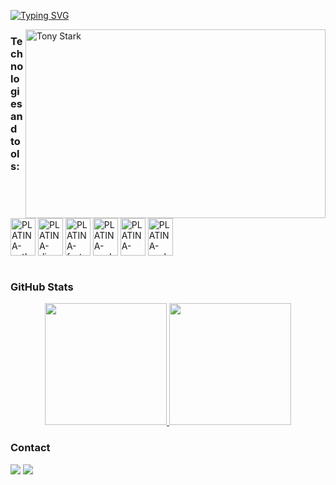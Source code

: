 [![Typing SVG](https://readme-typing-svg.demolab.com?font=Fira+Code&pause=1000&color=ED13F7&width=435&lines=Hey%2C+I'm+Oleksandr+(PLATINA))](https://git.io/typing-svg)

<img src="https://media4.giphy.com/media/v1.Y2lkPTc5MGI3NjExeTRlbmhpMGRwNXN6N3IxZDhwaW5oeWViOXdlODh1dTBmeW5wNjNkdCZlcD12MV9naWZzX3NlYXJjaCZjdD1n/hHxTQkcjmHUTC/giphy.webp" alt="Tony Stark" align="right" width="480" height="302" frameBorder="0">

### Technologies and tools:

<div style="display: inline_block"><br>
  <img align="center" alt= "PLATINA-python" height="60" width="40" src="https://www.svgrepo.com/show/376344/python.svg">      
  <img align="center" alt= "PLATINA-django" height="60" width="40" src="https://www.svgrepo.com/show/376363/django.svg">    
  <img align="center" alt= "PLATINA-fastapi" height="60" width="40" src="https://www.svgrepo.com/show/330413/fastapi.svg">       
  <img align="center" alt= "PLATINA-psql" height="60" width="40" src="https://www.svgrepo.com/show/303301/postgresql-logo.svg">       
  <img align="center" alt= "PLATINA-mongodb" height="60" width="40" src="https://www.svgrepo.com/show/331488/mongodb.svg">  
  <img align="center" alt= "PLATINA-pycharm" height="60" width="40" src="https://www.svgrepo.com/show/354237/pycharm.svg">  
</div><br>

### GitHub Stats

<div align="center" style="display: flex; justify-content: center;">
  <a href="https://github.com/PLATINA-DS">
    <img height="195px" src="https://github-readme-stats.vercel.app/api?username=PLATINA-DS&show_icons=true&theme=one_dark_pro&include_all_commits=true&count_private=true"/>
    <img height="195px" src="https://github-readme-stats.vercel.app/api/top-langs/?username=PLATINA-DS&layout=compact&langs_count=7&theme=one_dark_pro"/>
  </a>
</div>
    
### Contact

<div> 
  <a href="https://t.me/platina_dev" target="_blank"><img src="https://www.svgrepo.com/show/378466/telegram-fill.svg" target="_blank"></a> 
  <a href="https://discord.com/users/852934860703531028" target="_blank"><img src="https://www.svgrepo.com/show/452188/discord.svg" target="_blank"></a> 
</div>
